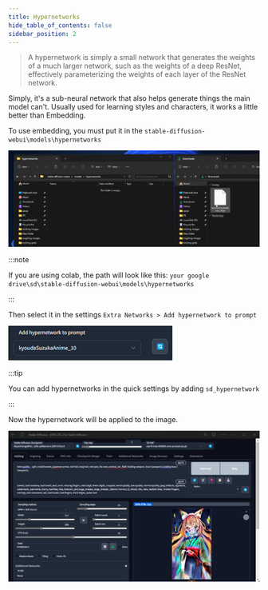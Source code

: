 ```yaml
---
title: Hypernetworks
hide_table_of_contents: false
sidebar_position: 2
---
```

>A hypernetwork is simply a small network that generates the weights of a much larger network, such as the weights of a deep ResNet, effectively parameterizing the weights of each layer of the ResNet network.

Simply, it's a sub-neural network that also helps generate things the main model can't. Usually used for learning styles and characters, it works a little better than Embedding.

To use embedding, you must put it in the `stable-diffusion-webui\models\hypernetworks`

![gif](/img/additional/hypernetworks/YjrFLMo.gif)

:::note

If you are using colab, the path will look like this: `your google drive\sd\stable-diffusion-webui\models\hypernetworks`

:::


Then select it in the settings `Extra Networks > Add hypernetwork to prompt`

![gif](/img/additional/hypernetworks/6P2eC0U.png)

:::tip

You can add hypernetworks in the quick settings by adding `sd_hypernetwork`

:::

Now the hypernetwork will be applied to the image.

![gif](/img/additional/hypernetworks/bp4TALK.gif)
